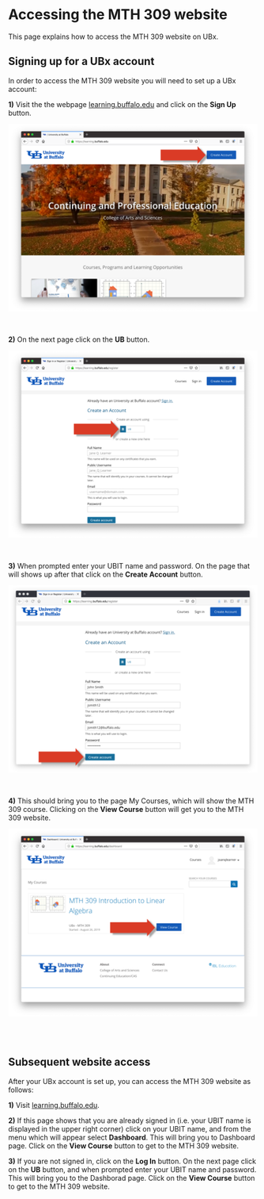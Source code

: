 # Accessing the MTH 309 website

This page explains how to access the MTH 309 website on UBx.


##  Signing up for a UBx account

In order to access the MTH 309 website you will need to set up a UBx account:

**1)** Visit the  the webpage <a href="https://learning.buffalo.edu"  target="\_blank">learning.buffalo.edu</a>
and click on the **Sign Up** button.

![pic1](UBx_pics/UBx_instructions_001.png)

<br/>

**2)** On the next page click on the **UB** button.

![pic2](UBx_pics/UBx_instructions_002.png)


<br/>

**3)** When prompted enter your UBIT name and password. On the page that will
shows up after that click on the **Create Account** button.

![pic2](UBx_pics/UBx_instructions_003.png)


<br/>

**4)** This should bring you to the page My Courses, which will show the MTH 309 course.
Clicking on the **View Course** button will get you to the MTH 309 website.   

![pic3](UBx_pics/UBx_instructions_004.png)


<br/>
<br/>

##  Subsequent website access

After your UBx account is set up, you can access the MTH 309 website as follows:

 **1)** Visit <a href="https://learning.buffalo.edu"  target="\_blank">learning.buffalo.edu</a>.

**2)** If this page shows that you are already signed in (i.e. your UBIT name is displayed
in the upper right corner) click on your UBIT name, and from the menu which will appear
select **Dashboard**. This will bring you to Dashboard page. Click on the **View Course**
button to get to the MTH 309 website.

**3)** If you are not signed in, click on the **Log In** button. On the next page click on
the **UB** button, and when prompted enter your UBIT name and password. This will bring
you to the Dashborad page. Click on the **View Course** button to get to the MTH 309 website.  
